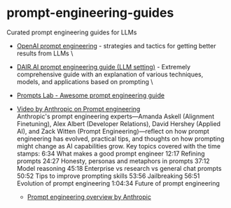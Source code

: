 # prompt-engineering-guides
Curated prompt engineering guides for LLMs

- [OpenAI prompt engineering](https://platform.openai.com/docs/guides/prompt-engineering) - strategies and tactics for getting better results from LLMs \
- [DAIR.AI prompt engineering guide (LLM setting)](https://www.promptingguide.ai/) - Extremely comprehensive guide with an explanation of various techniques, models, and applications based on prompting \
- [Prompts Lab - Awesome prompt engineering guide](https://github.com/promptslab/Awesome-Prompt-Engineering)

- [Video by Anthropic on Prompt engineering](https://www.youtube.com/watch?v=T9aRN5JkmL8) \
  Anthropic's prompt engineering experts—Amanda Askell (Alignment Finetuning), Alex Albert (Developer Relations), David Hershey (Applied AI), and Zack Witten (Prompt Engineering)—reflect on how prompt engineering has evolved, practical tips, and thoughts on how prompting might change as AI capabilities grow.
  Key topics covered with the time stamps:
  6:34 What makes a good prompt engineer
  12:17 Refining prompts
  24:27 Honesty, personas and metaphors in prompts
  37:12 Model reasoning
  45:18 Enterprise vs research vs general chat prompts
  50:52 Tips to improve prompting skills
  53:56 Jailbreaking
  56:51 Evolution of prompt engineering
  1:04:34 Future of prompt engineering

  - [Prompt engineering overview by Anthropic](https://docs.anthropic.com/en/docs/build-with-claude/prompt-engineering/overview)
